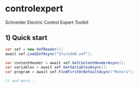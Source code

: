 # controlexpert
Schneider Electric Control Expert Toolkit

## 1) Quick start
```c#
var xef = new XefReader();
await xef.LoadZefAsync("Stu/m340.zef");

var contentHeader = await xef.GetContentHeaderAsync();
var variables = await xef.GetVariablesAsync();
var program = await xef.FindFirstOrDefaultAsync("Motor1");

// and more...
```
